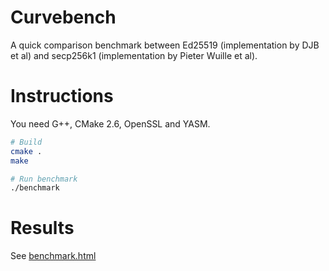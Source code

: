 # Curvebench

A quick comparison benchmark between Ed25519 (implementation by DJB et al) and secp256k1 (implementation by Pieter Wuille et al).

# Instructions

You need G++, CMake 2.6, OpenSSL and YASM.

``` sh
# Build
cmake .
make

# Run benchmark
./benchmark
```
# Results

See [benchmark.html](http://justmoon.github.io/curvebench/benchmark.html)